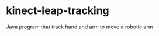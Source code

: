 kinect-leap-tracking
====================

Java program that track hand and arm to move a robotic arm
